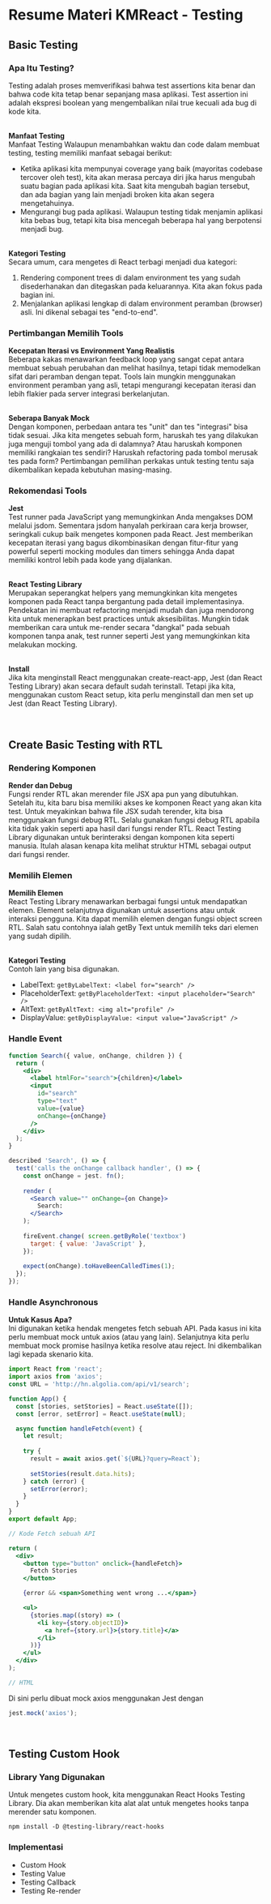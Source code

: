# Resume Materi KMReact - Testing
## Basic Testing
### Apa Itu Testing?
Testing adalah proses memverifikasi bahwa test assertions kita benar dan bahwa code kita tetap benar sepanjang masa aplikasi. Test assertion ini adalah ekspresi boolean yang mengembalikan nilai true kecuali ada bug di kode kita.

<br> **Manfaat Testing**
<br> Manfaat Testing Walaupun menambahkan waktu dan code dalam membuat testing, testing memiliki manfaat sebagai berikut:
- Ketika aplikasi kita mempunyai coverage yang baik (mayoritas codebase tercover oleh test), kita akan merasa percaya diri jika harus mengubah suatu bagian pada aplikasi kita. Saat kita mengubah bagian tersebut, dan ada bagian yang lain menjadi broken kita akan segera mengetahuinya.
- Mengurangi bug pada aplikasi. Walaupun testing tidak menjamin aplikasi kita bebas bug, tetapi kita bisa mencegah beberapa hal yang berpotensi menjadi bug.

<br> **Kategori Testing**
<br> Secara umum, cara mengetes di React terbagi menjadi dua kategori:
1. Rendering component trees di dalam environment tes yang sudah disederhanakan dan ditegaskan pada keluarannya. Kita akan fokus pada bagian ini.
2. Menjalankan aplikasi lengkap di dalam environment peramban (browser) asli. Ini dikenal sebagai tes "end-to-end".

### Pertimbangan Memilih Tools
**Kecepatan Iterasi vs Environment Yang Realistis**
<br> Beberapa kakas menawarkan feedback loop yang sangat cepat antara membuat sebuah perubahan dan melihat hasilnya, tetapi tidak memodelkan sifat dari peramban dengan tepat. Tools lain mungkin menggunakan environment peramban yang asli, tetapi mengurangi kecepatan iterasi dan lebih flakier pada server integrasi berkelanjutan.

<br> **Seberapa Banyak Mock**
<br> Dengan komponen, perbedaan antara tes "unit" dan tes "integrasi" bisa tidak sesuai. Jika kita mengetes sebuah form, haruskah tes yang dilakukan juga menguji tombol yang ada di dalamnya? Atau haruskah komponen memiliki rangkaian tes sendiri? Haruskah refactoring pada tombol merusak tes pada form? Pertimbangan pemilihan perkakas untuk testing tentu saja dikembalikan kepada kebutuhan masing-masing.

### Rekomendasi Tools
**Jest**
<br> Test runner pada JavaScript yang memungkinkan Anda mengakses DOM melalui jsdom. Sementara jsdom hanyalah perkiraan cara kerja browser, seringkali cukup baik mengetes komponen pada React. Jest memberikan kecepatan iterasi yang bagus dikombinasikan dengan fitur-fitur yang powerful seperti mocking modules dan timers sehingga Anda dapat memiliki kontrol lebih pada kode yang dijalankan.

<br> **React Testing Library**
<br> Merupakan seperangkat helpers yang memungkinkan kita mengetes komponen pada React tanpa bergantung pada detail implementasinya. Pendekatan ini membuat refactoring menjadi mudah dan juga mendorong kita untuk menerapkan best practices untuk aksesibilitas. Mungkin tidak memberikan cara untuk me-render secara "dangkal" pada sebuah komponen tanpa anak, test runner seperti Jest yang memungkinkan kita melakukan mocking.

<br> **Install**
<br> Jika kita menginstall React menggunakan create-react-app, Jest (dan React Testing Library) akan secara default sudah terinstall. Tetapi jika kita, menggunakan custom React setup, kita perlu menginstall dan men set up Jest (dan React Testing Library).

<br>

## Create Basic Testing with RTL
### Rendering Komponen
**Render dan Debug**
<br> Fungsi render RTL akan merender file JSX apa pun yang dibutuhkan. Setelah itu, kita baru bisa memiliki akses ke komponen React yang akan kita test. Untuk meyakinkan bahwa file JSX sudah terender, kita bisa menggunakan fungsi debug RTL. Selalu gunakan fungsi debug RTL apabila kita tidak yakin seperti apa hasil dari fungsi render RTL. React Testing Library digunakan untuk berinteraksi dengan komponen kita seperti manusia. Itulah alasan kenapa kita melihat struktur HTML sebagai output dari fungsi render.

### Memilih Elemen
**Memilih Elemen**
<br> React Testing Library menawarkan berbagai fungsi untuk mendapatkan elemen. Element selanjutnya digunakan untuk assertions atau untuk interaksi pengguna. Kita dapat memilih elemen dengan fungsi object screen RTL. Salah satu contohnya ialah getBy Text untuk memilih teks dari elemen yang sudah dipilih.

<br> **Kategori Testing**
<br> Contoh lain yang bisa digunakan.
- LabelText: `getByLabelText: <label for="search" />`
- PlaceholderText: `getByPlaceholderText: <input placeholder="Search" />`
- AltText: `getByAltText: <img alt="profile" />`
- DisplayValue: `getByDisplayValue: <input value="JavaScript" />`

### Handle Event
```jsx
function Search({ value, onChange, children }) {
  return (
    <div>
      <label htmlFor="search">{children}</label>
      <input
        id="search"
        type="text"
        value={value}
        onChange={onChange}
      />
    </div>
  );
}
```

```jsx
described 'Search', () => {
  test('calls the onChange callback handler', () => {
    const onChange = jest. fn();
    
    render (
      <Search value="" onChange={on Change}>
        Search:
      </Search>
    );
    
    fireEvent.change( screen.getByRole('textbox')
      target: { value: 'JavaScript' },
    });
    
    expect(onChange).toHaveBeenCalledTimes(1);
  });
});
```

### Handle Asynchronous
**Untuk Kasus Apa?**
<br> Ini digunakan ketika hendak mengetes fetch sebuah API. Pada kasus ini kita perlu membuat mock untuk axios (atau yang lain). Selanjutnya kita perlu membuat mock promise hasilnya ketika resolve atau reject. Ini dikembalikan lagi kepada skenario kita.

```jsx
import React from 'react';
import axios from 'axios';
const URL = 'http://hn.algolia.com/api/v1/search';

function App() {
  const [stories, setStories] = React.useState([]);
  const [error, setError] = React.useState(null);

  async function handleFetch(event) {
    let result;
    
    try {
      result = await axios.get(`${URL}?query=React`);
      
      setStories(result.data.hits);    
    } catch (error) {
      setError(error);
    }
  }
}
export default App;

// Kode Fetch sebuah API
```

```jsx
return (
  <div>
    <button type="button" onclick={handleFetch}>
      Fetch Stories
    </button>

    {error && <span>Something went wrong ...</span>}

    <ul>
      {stories.map((story) => (
        <li key={story.objectID}>
          <a href={story.url}>{story.title}</a>
        </li>
      ))}
    </ul>
  </div>
);

// HTML
```

Di sini perlu dibuat mock axios menggunakan Jest dengan
```jsx
jest.mock('axios');
```

<br>

## Testing Custom Hook
### Library Yang Digunakan
Untuk mengetes custom hook, kita menggunakan React Hooks Testing Library. Dia akan memberikan kita alat alat untuk mengetes hooks tanpa merender satu komponen.
```
npm install -D @testing-library/react-hooks
```

### Implementasi
- Custom Hook
- Testing Value
- Testing Callback
- Testing Re-render
